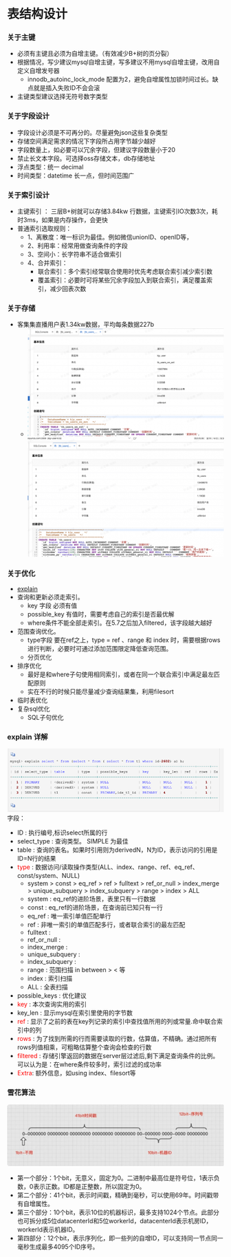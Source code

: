 # 表结构设计
### 关于主键
* 必须有主键且必须为自增主键。（有效减少B+树的页分裂）
* 根据情况，写少建议mysql自增主键，写多建议不用mysql自增主键，改用自定义自增发号器
  * innodb_autoinc_lock_mode 配置为2，避免自增属性加锁时间过长。缺点就是插入失败ID不会会滚
* 主键类型建议选择无符号数字类型

### 关于字段设计
* 字段设计必须是不可再分的。尽量避免json这些复杂类型
* 存储空间满足需求的情况下字段所占用字节越少越好
* 字段数量上，如必要可以冗余字段，但建议字段数量小于20
* 禁止长文本字段。可选择oss存储文本，db存储地址
* 浮点类型：统一 decimal
* 时间类型：datetime 长一点，但时间范围广

### 关于索引设计
* 主键索引 ： 三层B+树就可以存储3.84kw 行数据，主键索引IO次数3次，耗时3ms，如果是内存操作，会更快
* 普通索引选取规则：
  * 1、离散度：唯一标识为最佳。例如微信unionID、openID等，
  * 2、利用率：经常用做查询条件的字段
  * 3、空间小：长字符串不适合做索引
  * 4、合并索引：
    * 联合索引：多个索引经常联合使用时优先考虑联合索引减少索引数
    * 覆盖索引：必要时可将某些冗余字段加入到联合索引，满足覆盖索引，减少回表次数

### 关于存储
* 客集集直播用户表1.34kw数据，平均每条数据227b 
  * ![](../resource/KJJ_user.jpg) ![](../resource/kjj_user_ext.jpg)

### 关于优化
* [explain](#a-idmysqlexplainexplain-详解a)
* 查询和更新必须走索引。 
  * key 字段 必须有值
  * possible_key 有值时，需要考虑自己的索引是否最优解
  * where条件不能全部走索引。在5.7之后加入filtered，该字段越大越好
* 范围查询优化。       
  * type字段 要在ref之上，type = ref 、range 和 index 时，需要根据rows进行判断，必要时可通过添加范围限定降低查询范围。
  * 分页优化
* 排序优化  
  * 最好是和where子句使用相同索引，或者在同一个联合索引中满足最左匹配原则
  * 实在不行的时候只能尽量减少查询结果集，利用filesort
* 临时表优化
* 复杂sql优化
  * SQL子句优化





### <a id='mysql_explain'>explain 详解</a>
![img.png](../resource/explain.png)
字段：
* ID : 执行编号,标识select所属的行
* select_type : 查询类型。 SIMPLE 为最佳
* table : 查询的表名。如果时引用则为derivedN，N为ID，表示访问的引用是ID=N行的结果
* <font color="red">type</font> : 数据访问/读取操作类型(ALL、index、range、ref、eq_ref、const/system、NULL)
  * system > const > eq_ref > ref > fulltext > ref_or_null > index_merge > unique_subquery > index_subquery > range > index > ALL
  * system :    eq_ref的进阶场景，表里只有一行数据
  * const :     eq_ref的进阶场景，在查询前已知只有一行
  * eq_ref :    唯一索引单值匹配单行
  * ref :       非唯一索引的单值匹配多行，或者联合索引的最左匹配
  * fulltext :
  * ref_or_null :
  * index_merge :
  * unique_subquery :
  * index_subquery :
  * range : 范围扫描 in between > < 等
  * index : 索引扫描
  * ALL : 全表扫描
* possible_keys : 优化建议
* <font color="red">key</font>  : 本次查询实用的索引
* key_len : 显示mysql在索引里使用的字节数
* <font color="red">ref</font>  :  显示了之前的表在key列记录的索引中查找值所用的列或常量.命中联合索引中的列
* <font color="red">rows</font> : 为了找到所需的行而需要读取的行数，估算值，不精确。通过把所有rows列值相乘，可粗略估算整个查询会检查的行数
* <font color="red">filtered</font> : 存储引擎返回的数据在server层过滤后,剩下满足查询条件的比例。可以认为是：在where条件较多时，索引过滤的成功率
* <font color="red">Extra</font>: 额外信息，如using index、filesort等


### 雪花算法
![](../resource/雪花算法.jpeg)
* 第一个部分：1个bit，无意义，固定为0。二进制中最高位是符号位，1表示负数，0表示正数。ID都是正整数，所以固定为0。
* 第二个部分：41个bit，表示时间戳，精确到毫秒，可以使用69年。时间戳带有自增属性。
* 第三个部分：10个bit，表示10位的机器标识，最多支持1024个节点。此部分也可拆分成5位datacenterId和5位workerId，datacenterId表示机房ID，workerId表示机器ID。
* 第四部分：12个bit，表示序列化，即一些列的自增ID，可以支持同一节点同一毫秒生成最多4095个ID序号。
